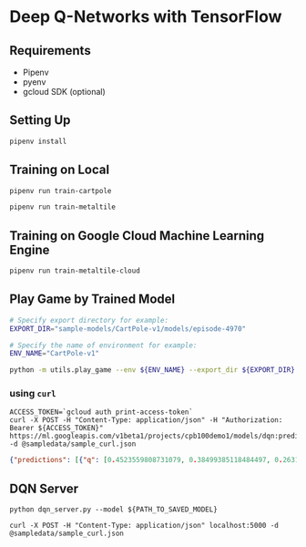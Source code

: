 # Deep Q-Networks with TensorFlow

## Requirements

- Pipenv
- pyenv
- gcloud SDK (optional)

## Setting Up

```bash
pipenv install
```

## Training on Local

```sh
pipenv run train-cartpole
```

```sh
pipenv run train-metaltile
```

## Training on Google Cloud Machine Learning Engine

```sh
pipenv run train-metaltile-cloud
```

## Play Game by Trained Model

```sh
# Specify export directory for example:
EXPORT_DIR="sample-models/CartPole-v1/models/episode-4970"

# Specify the name of environment for example:
ENV_NAME="CartPole-v1"

python -m utils.play_game --env ${ENV_NAME} --export_dir ${EXPORT_DIR}
```

### using `curl`

```
ACCESS_TOKEN=`gcloud auth print-access-token`
curl -X POST -H "Content-Type: application/json" -H "Authorization: Bearer ${ACCESS_TOKEN}" https://ml.googleapis.com/v1beta1/projects/cpb100demo1/models/dqn:predict -d @sampledata/sample_curl.json
```

```json
{"predictions": [{"q": [0.4523559808731079, 0.38499385118484497, 0.26314204931259155, 0.6228029131889343, 0.5784728527069092], "key": 0}]}
```

## DQN Server

```
python dqn_server.py --model ${PATH_TO_SAVED_MODEL}
```

```
curl -X POST -H "Content-Type: application/json" localhost:5000 -d @sampledata/sample_curl.json
```
